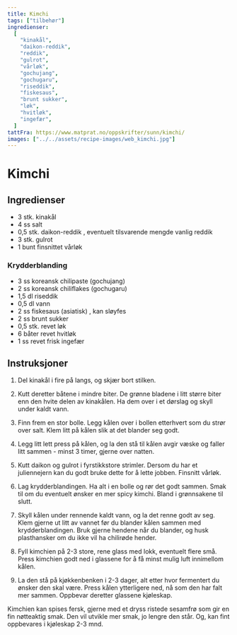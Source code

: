 ```yaml
---
title: Kimchi
tags: ["tilbehør"]
ingredienser:
  [
    "kinakål",
    "daikon-reddik",
    "reddik",
    "gulrot",
    "vårløk",
    "gochujang",
    "gochugaru",
    "riseddik",
    "fiskesaus",
    "brunt sukker",
    "løk",
    "hvitløk",
    "ingefær",
  ]
tattFra: https://www.matprat.no/oppskrifter/sunn/kimchi/
images: ["../../assets/recipe-images/web_kimchi.jpg"]
---
```


# Kimchi

## Ingredienser

- 3 stk. kinakål
- 4 ss salt
- 0,5 stk. daikon-reddik , eventuelt tilsvarende mengde vanlig reddik
- 3 stk. gulrot
- 1 bunt finsnittet vårløk

### Krydderblanding

- 3 ss koreansk chilipaste (gochujang)
- 2 ss koreansk chiliflakes (gochugaru)
- 1,5 dl riseddik
- 0,5 dl vann
- 2 ss fiskesaus (asiatisk) , kan sløyfes
- 2 ss brunt sukker
- 0,5 stk. revet løk
- 6 båter revet hvitløk
- 1 ss revet frisk ingefær

## Instruksjoner

1. Del kinakål i fire på langs, og skjær bort stilken.

2. Kutt deretter båtene i mindre biter. De grønne bladene i litt større biter enn den hvite delen av kinakålen. Ha dem over i et dørslag og skyll under kaldt vann.

3. Finn frem en stor bolle. Legg kålen over i bollen etterhvert som du strør over salt. Klem litt på kålen slik at det blander seg godt.

4. Legg litt lett press på kålen, og la den stå til kålen avgir væske og faller litt sammen - minst 3 timer, gjerne over natten.

5. Kutt daikon og gulrot i fyrstikkstore strimler. Dersom du har et juliennejern kan du godt bruke dette for å lette jobben. Finsnitt vårløk.

6. Lag krydderblandingen. Ha alt i en bolle og rør det godt sammen. Smak til om du eventuelt ønsker en mer spicy kimchi. Bland i grønnsakene til slutt.

7. Skyll kålen under rennende kaldt vann, og la det renne godt av seg. Klem gjerne ut litt av vannet før du blander kålen sammen med krydderblandingen. Bruk gjerne hendene når du blander, og husk plasthansker om du ikke vil ha chilirøde hender.

8. Fyll kimchien på 2-3 store, rene glass med lokk, eventuelt flere små. Press kimchien godt ned i glassene for å få minst mulig luft innimellom kålen.

9. La den stå på kjøkkenbenken i 2-3 dager, alt etter hvor fermentert du ønsker den skal være. Press kålen ytterligere ned, nå som den har falt mer sammen. Oppbevar deretter glassene kjøleskap.

Kimchien kan spises fersk, gjerne med et dryss ristede sesamfrø som gir en fin nøtteaktig smak. Den vil utvikle mer smak, jo lengre den står. Og, kan fint oppbevares i kjøleskap 2-3 mnd.
